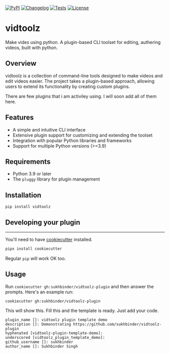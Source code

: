 
[![PyPI](https://img.shields.io/pypi/v/vidtoolz.svg)](https://pypi.org/project/vidtoolz/)
[![Changelog](https://img.shields.io/github/v/release/sukhbinder/vidtoolz?include_prereleases&label=changelog)](https://github.com/sukhbinder/vidtoolz/releases)
[![Tests](https://github.com/sukhbinder/vidtoolz/workflows/Test/badge.svg)](https://github.com/sukhbinder/vidtoolz/actions?query=workflow%3ATest)
[![License](https://img.shields.io/badge/license-Apache%202.0-blue.svg)](https://github.com/sukhbinder/vidtoolz/blob/main/LICENSE)


# vidtoolz
Make vides using python. A plugin-based CLI toolset for editing, authering videos, built with python.

**Overview**
-----------

vidtoolz is a collection of command-line tools designed to make videos and edit videos easier. The project takes a plugin-based approach, allowing users to extend its functionality by creating custom plugins.

There are few plugins that i am activiley using. I will soon add all of them here.

**Features**
------------

*   A simple and intuitive CLI interface
*   Extensive plugin support for customizing and extending the toolset
*   Integration with popular Python libraries and frameworks
*   Support for multiple Python versions (>=3.9)

**Requirements**
----------------

*   Python 3.9 or later
*   The `pluggy` library for plugin management

**Installation**
----------------

```bash
pip install vidtoolz
```

## Developing your plugin
------------------------

You'll need to have [cookiecutter](https://cookiecutter.readthedocs.io/) installed.

```bash
pipx install cookiecutter
```

Regular `pip` will work OK too.

## Usage

Run `cookiecutter gh:sukhbinder/vidtoolz-plugin` and then answer the prompts. Here's an example run:

```bash
cookiecutter gh:sukhbinder/vidtoolz-plugin
```

This will show this. Fill this and the template is ready. Just add your code.

```
plugin_name []: vidtoolz plugin template demo
description []: Demonstrating https://github.com/sukhbinder/vidtoolz-plugin
hyphenated [vidtoolz-plugin-template-demo]:
underscored [vidtoolz_plugin_template_demo]:
github_username []: sukhbinder
author_name []: Sukhbinder Singh
```


